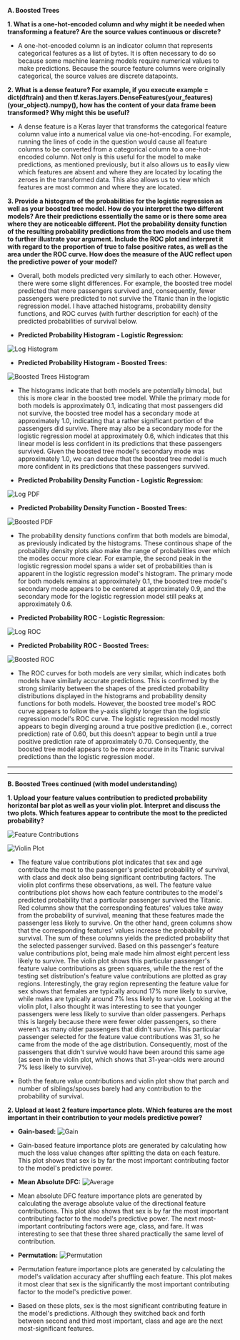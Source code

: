 **A. Boosted Trees**

  **1. What is a one-hot-encoded column and why might it be needed when transforming a feature?  Are the source values continuous or discrete?**
  
*  A one-hot-encoded column is an indicator column that represents categorical features as a list of bytes.  It is often necessary to do so because some machine learning models require numerical values to make predictions.  Because the source feature columns were originally categorical, the source values are discrete datapoints.

  **2. What is a dense feature?  For example, if you execute example = dict(dftrain) and then tf.keras.layers.DenseFeatures(your_features)(your_object).numpy(), how has the content of your data frame been transformed?  Why might this be useful?**
  
*  A dense feature is a Keras layer that transforms the categorical feature column value into a numerical value via one-hot-encoding.  For example, running the lines of code in the question would cause all feature columns to be converted from a categorical column to a one-hot-encoded column.  Not only is this useful for the model to make predictions, as mentioned previously, but it also allows us to easily view which features are absent and where they are located by locating the zeroes in the transformed data.  This also allows us to view which features are most common and where they are located.

  **3. Provide a histogram of the probabilities for the logistic regression as well as your boosted tree model.  How do you interpret the two different models?  Are their predictions essentially the same or is there some area where they are noticeable different.  Plot the probability density function of the resulting probability predictions from the two models and use them to further illustrate your argument.  Include the ROC plot and interpret it with regard to the proportion of true to false positive rates, as well as the area under the ROC curve.  How does the measure of the AUC reflect upon the predictive power of your model?**
  
*  Overall, both models predicted very similarly to each other.  However, there were some slight differences.  For example, the boosted tree model predicted that more passengers survived and, consequently, fewer passengers were predicted to not survive the Titanic than in the logistic regression model.  I have attached histograms, probability density functions, and ROC curves (with further description for each) of the predicted probabilities of survival below.

*  **Predicted Probability Histogram - Logistic Regression:**

  ![Log Histogram](linear_predictions.png)

*  **Predicted Probability Histogram - Boosted Trees:**

  ![Boosted Trees Histogram](boosted_predictions.png)

*  The histograms indicate that both models are potentially bimodal, but this is more clear in the boosted tree model.  While the primary mode for both models is approximately 0.1, indicating that most passengers did not survive, the boosted tree model has a secondary mode at approximately 1.0, indicating that a rather significant portion of the passengers did survive.  There may also be a secondary mode for the logistic regression model at approximately 0.6, which indicates that this linear model is less confident in its predictions that these passengers survived.  Given the boosted tree model's secondary mode was approximately 1.0, we can deduce that the boosted tree model is much more confident in its predictions that these passengers survived.



*  **Predicted Probability Density Function - Logistic Regression:**

  ![Log PDF](linear_pdf.png)

*  **Predicted Probability Density Function - Boosted Trees:**

  ![Boosted PDF](boosted_pdf.png)

*  The probability density functions confirm that both models are bimodal, as previously indicated by the histograms.  These continous shape of the probability density plots also make the range of probabilities over which the modes occur more clear.  For example, the second peak in the logistic regression model spans a wider set of probabilities than is apparent in the logistic regression model's histogram.  The primary mode for both models remains at approximately 0.1, the boosted tree model's secondary mode appears to be centered at approximately 0.9, and the secondary mode for the logistic regression model still peaks at approximately 0.6.



*  **Predicted Probability ROC - Logistic Regression:**

  ![Log ROC](linear_ROC.png)

*  **Predicted Probability ROC - Boosted Trees:**

  ![Boosted ROC](boosted_ROC.png)

*  The ROC curves for both models are very similar, which indicates both models have similarly accurate predictions.  This is confirmed by the strong similarity between the shapes of the predicted probability distributions displayed in the histograms and probability density functions for both models.  However, the boosted tree model's ROC curve appears to follow the y-axis slightly longer than the logistic regression model's ROC curve.  The logistic regression model mostly appears to begin diverging around a true positive prediction (i.e., correct prediction) rate of 0.60, but this doesn't appear to begin until a true positive prediction rate of approximately 0.70.  Consequently, the boosted tree model appears to be more accurate in its Titanic survival predictions than the logistic regression model.



---
---

**B. Boosted Trees continued (with model understanding)**

  **1. Upload your feature values contribution to predicted probability horizontal bar plot as well as your violin plot.  Interpret and discuss the two plots.  Which features appear to contribute the most to the predicted probability?**
  
  ![Feature Contributions](featcontributions.png)
  
  ![Violin Plot](violin.png)
  
*  The feature value contributions plot indicates that sex and age contribute the most to the passenger's predicted probability of survival, with class and deck also being significant contributing factors.  The violin plot confirms these observations, as well.  The feature value contributions plot shows how each feature contributes to the model's predicted probability that a particular passenger survived the Titanic.  Red columns show that the corresponding features' values take away from the probability of survival, meaning that these features made the passenger less likely to survive.  On the other hand, green columns show that the corresponding features' values increase the probability of survival.  The sum of these columns yields the predicted probability that the selected passenger survived.  Based on this passenger's feature value contributions plot, being male made him almost eight percent less likely to survive.  The violin plot shows this particular passenger's feature value contributions as green squares, while the the rest of the testing set distribution's feature value contributions are plotted as gray regions.  Interestingly, the gray region representing the feature value for sex shows that females are typically around 17% more likely to survive, while males are typically around 7% less likely to survive.  Looking at the violin plot, I also thought it was interesting to see that younger passengers were less likely to survive than older passengers.  Perhaps this is largely because there were fewer older passengers, so there weren't as many older passengers that didn't survive.  This particular passenger selected for the feature value contributions was 31, so he came from the mode of the age distribution.  Consequently, most of the passengers that didn't survive would have been around this same age (as seen in the violin plot, which shows that 31-year-olds were around 7% less likely to survive).

*  Both the feature value contributions and violin plot show that parch and number of siblings/spouses barely had any contribution to the probability of survival.

  **2. Upload at least 2 feature importance plots.  Which features are the most important in their contribution to your models predictive power?**
  
* **Gain-based:**
  ![Gain](gain.png)
  
* Gain-based feature importance plots are generated by calculating how much the loss value changes after splitting the data on each feature.  This plot shows that sex is by far the most important contributing factor to the model's predictive power.
  
* **Mean Absolute DFC:**
  ![Average](avg.png)
  
* Mean absolute DFC feature importance plots are generated by calculating the average absolute value of the directional feature contributions.  This plot also shows that sex is by far the most important contributing factor to the model's predictive power.  The next most-important contributing factors were age, class, and fare.  It was interesting to see that these three shared practically the same level of contribution.

* **Permutation:**
  ![Permutation](permutation.png)
  
* Permutation feature importance plots are generated by calculating the model's validation accuracy after shuffling each feature.  This plot makes it most clear that sex is the significantly the most important contributing factor to the model's predictive power.  
  
*  Based on these plots, sex is the most significant contributing feature in the model's predictions.  Although they switched back and forth between second and third most important, class and age are the next most-significant features.
